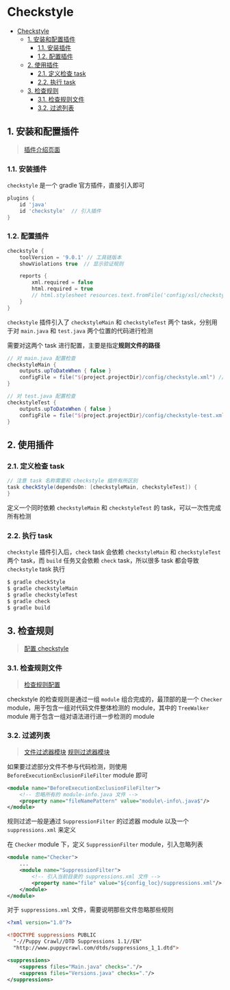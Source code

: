 # Checkstyle

- [Checkstyle](#checkstyle)
  - [1. 安装和配置插件](#1-安装和配置插件)
    - [1.1. 安装插件](#11-安装插件)
    - [1.2. 配置插件](#12-配置插件)
  - [2. 使用插件](#2-使用插件)
    - [2.1. 定义检查 task](#21-定义检查-task)
    - [2.2. 执行 task](#22-执行-task)
  - [3. 检查规则](#3-检查规则)
    - [3.1. 检查规则文件](#31-检查规则文件)
    - [3.2. 过滤列表](#32-过滤列表)

## 1. 安装和配置插件

> [插件介绍页面]([checkStyle](https://docs.gradle.org/current/userguide/checkstyle_plugin.html))

### 1.1. 安装插件

`checkstyle` 是一个 gradle 官方插件，直接引入即可

```groovy
plugins {
    id 'java'
    id 'checkstyle'  // 引入插件
}
```

### 1.2. 配置插件

```groovy
checkstyle {
    toolVersion = '9.0.1' // 工具链版本
    showViolations true  // 显示验证规则

    reports {
        xml.required = false
        html.required = true
        // html.stylesheet resources.text.fromFile('config/xsl/checkstyle-custom.xsl')
    }
}
```

`checkstyle` 插件引入了 `checkstyleMain` 和 `checkstyleTest` 两个 task，分别用于对 `main.java` 和 `test.java` 两个位置的代码进行检测

需要对这两个 task 进行配置，主要是指定**规则文件的路径**

```groovy
// 对 main.java 配置检查
checkstyleMain {
    outputs.upToDateWhen { false }
    configFile = file("${project.projectDir}/config/checkstyle.xml") // 指定检查规则文件
}

// 对 test.java 配置检查
checkstyleTest {
    outputs.upToDateWhen { false }
    configFile = file("${project.projectDir}/config/checkstyle-test.xml") // 指定检查规则文件
}
```

## 2. 使用插件

### 2.1. 定义检查 task

```groovy
// 注意 task 名称需要和 checkstyle 插件有所区别
task checkStyle(dependsOn: [checkstyleMain, checkstyleTest]) {
}
```

定义一个同时依赖 `checkstyleMain` 和 `checkstyleTest` 的 task，可以一次性完成所有检测

### 2.2. 执行 task

`checkstyle` 插件引入后，`check` task 会依赖 `checkstyleMain` 和 `checkstyleTest` 两个 task，而 `build` 任务又会依赖 `check` task，所以很多 task 都会导致 `checkstyle` task 执行

```bash
$ gradle checkStyle
$ gradle checkstyleMain
$ gradle checkstyleTest
$ gradle check
$ gradle build
```

## 3. 检查规则

> [配置 checkstyle](https://checkstyle.org/config.html)

### 3.1. 检查规则文件

> [检查规则配置](https://checkstyle.org/checks.html)

checkstyle 的检查规则是通过一组 `module` 组合完成的，最顶部的是一个 `Checker` module，用于包含一组对代码文件整体检测的 module，其中的 `TreeWalker` module 用于包含一组对语法进行进一步检测的 module

### 3.2. 过滤列表

> [文件过滤器模块](https://checkstyle.org/config_filefilters.html)
> [规则过滤器模块](https://checkstyle.org/config_filters.html)

如果要过滤部分文件不参与代码检测，则使用 `BeforeExecutionExclusionFileFilter` module 即可

```xml
<module name="BeforeExecutionExclusionFileFilter">
    <!-- 忽略所有的 module-info.java 文件 -->
    <property name="fileNamePattern" value="module\-info\.java$"/>
</module>
```

规则过滤一般是通过 `SuppressionFilter` 的过滤器 module 以及一个 `suppressions.xml` 来定义

在 `Checker` module 下，定义 `SuppressionFilter` module，引入忽略列表

```xml
<module name="Checker">
    ...
    <module name="SuppressionFilter">
        <!-- 引入当前目录的 suppressions.xml 文件 -->
        <property name="file" value="${config_loc}/suppressions.xml"/>
    </module>
</module>
```

对于 `suppressions.xml` 文件，需要说明那些文件忽略那些规则

```xml
<?xml version="1.0"?>

<!DOCTYPE suppressions PUBLIC
  "-//Puppy Crawl//DTD Suppressions 1.1//EN"
  "http://www.puppycrawl.com/dtds/suppressions_1_1.dtd">

<suppressions>
    <suppress files="Main.java" checks="."/>
    <suppress files="Versions.java" checks="."/>
</suppressions>
```
